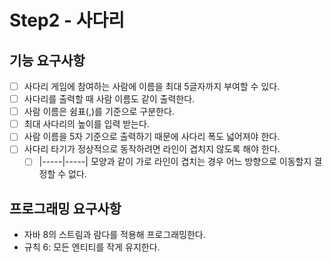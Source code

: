 # Step2 - 사다리

## 기능 요구사항

-[ ] 사다리 게임에 참여하는 사람에 이름을 최대 5글자까지 부여할 수 있다.
-[ ] 사다리를 출력할 때 사람 이름도 같이 출력한다.
-[ ] 사람 이름은 쉼표(,)를 기준으로 구분한다.
-[ ] 최대 사다리의 높이를 입력 받는다.
-[ ] 사람 이름을 5자 기준으로 출력하기 때문에 사다리 폭도 넓어져야 한다.
-[ ] 사다리 타기가 정상적으로 동작하려면 라인이 겹치지 않도록 해야 한다.
  -[ ] |-----|-----| 모양과 같이 가로 라인이 겹치는 경우 어느 방향으로 이동할지 결정할 수 없다.

## 프로그래밍 요구사항
- 자바 8의 스트림과 람다를 적용해 프로그래밍한다.
- 규칙 6: 모든 엔티티를 작게 유지한다.

